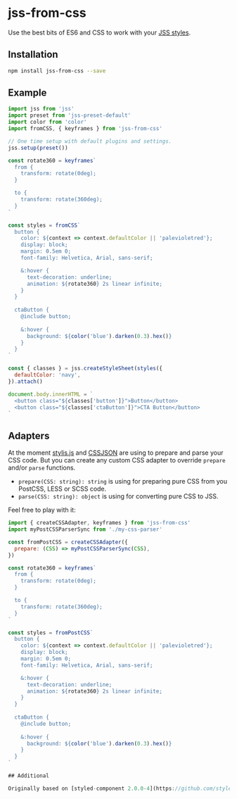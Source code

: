 # jss-from-css

Use the best bits of ES6 and CSS to work with your [JSS styles](https://github.com/cssinjs/jss).

## Installation

```bash
npm install jss-from-css --save
```

## Example

```javascript
import jss from 'jss'
import preset from 'jss-preset-default'
import color from 'color'
import fromCSS, { keyframes } from 'jss-from-css'

// One time setup with default plugins and settings.
jss.setup(preset())

const rotate360 = keyframes`
  from {
    transform: rotate(0deg);
  }

  to {
    transform: rotate(360deg);
  }
`

const styles = fromCSS`
  button {
    color: ${context => context.defaultColor || 'palevioletred'};
    display: block;
    margin: 0.5em 0;
    font-family: Helvetica, Arial, sans-serif;

    &:hover {
      text-decoration: underline;
      animation: ${rotate360} 2s linear infinite;
    }
  }
  
  ctaButton {
    @include button;
    
    &:hover {
      background: ${color('blue').darken(0.3).hex()}
    }
  }
`

const { classes } = jss.createStyleSheet(styles({
  defaultColor: 'navy',
}).attach()

document.body.innerHTML = `
  <button class="${classes['button']}">Button</button>
  <button class="${classes['ctaButton']}">CTA Button</button>
`
```

## Adapters

At the moment [stylis.js](https://github.com/thysultan/stylis.js) and [CSSJSON](https://github.com/aramk/CSSJSON) are using to prepare and parse your CSS code. But you can create any custom CSS adapter to override `prepare` and/or `parse` functions.

+ `prepare(CSS: string): string` is using for preparing pure CSS from you PostCSS, LESS or SCSS code.
+ `parse(CSS: string): object` is using for converting pure CSS to JSS.

Feel free to play with it:

```javascript
import { createCSSAdapter, keyframes } from 'jss-from-css'
import myPostCSSParserSync from './my-css-parser'

const fromPostCSS = createCSSAdapter({
  prepare: (CSS) => myPostCSSParserSync(CSS),
})

const rotate360 = keyframes`
  from {
    transform: rotate(0deg);
  }

  to {
    transform: rotate(360deg);
  }
`

const styles = fromPostCSS`
  button {
    color: ${context => context.defaultColor || 'palevioletred'};
    display: block;
    margin: 0.5em 0;
    font-family: Helvetica, Arial, sans-serif;

    &:hover {
      text-decoration: underline;
      animation: ${rotate360} 2s linear infinite;
    }
  }
  
  ctaButton {
    @include button;
    
    &:hover {
      background: ${color('blue').darken(0.3).hex()}
    }
  }
`

## Additional

Originally based on [styled-component 2.0.0-4](https://github.com/styled-components/styled-components/commit/22531e2431229d1f678b7ff1d575745800b888ed)

